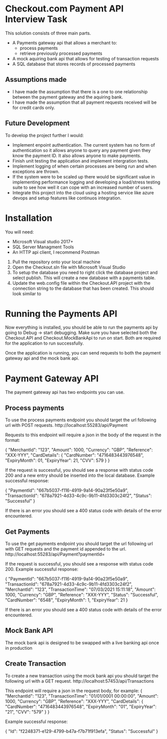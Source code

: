 # Checkout.com Payment API Interview Task

This solution consists of three main parts.
- A Payments gateway api that allows a merchant to:
    - process payments
    - retrieve previously processed payments
- A mock aquiring bank api that allows for testing of transaction requests
- A SQL database that stores records of processed payments

## Assumptions made
- I have made the assumption that there is a one to one relationship between the payment gateway and the aquiring bank.
- I have made the assumption that all payment requests received will be for credit cards only.


## Future Development

To develop the project further I would:
- Implement enpoint authentication. The current system has no form of authentication so it allows anyone to query any payment given they know the payment ID. It also allows anyone to make payments.
- Finish unit testing the application and implement intergration tests.
- Implement logging of when certain processes are being run and when exceptions are thrown.
-  If the system were to be scaled up there would be significant value in implementing performance logging and developing a load/stress testing suite to see how well it can cope with an increased number of users.
- Integrate this project into the cloud using a hosting service like azure devops and setup features like continuos integration. 


# Installation

You will need:
- Microsoft Visual studio 2017+
- SQL Server Managment Tools
- An HTTP api client, I recommend Postman

1. Pull the repository onto your local machine
2. Open the Checkout.sln file with Microsoft Visual Studio
3. To setup the database you need to right click the database project and select publish. This will create a new database with a payments table.
4. Update the web.config file within the Checkout.API project with the connection string to the database that has been created. This should look similar to 
<connectionStrings>
    <add name="CheckoutDatabase" connectionString="Data Source=(localdb)\MSSQLLocalDB;Initial Catalog=Payments;Integrated Security=True;Connect Timeout=30;Encrypt=False;TrustServerCertificate=False;ApplicationIntent=ReadWrite;MultiSubnetFailover=False" />
</connectionStrings>


# Running the Payments API

Now everything is installed, you should be able to run the payments api by going to Debug -> start debugging. Make sure you have selected both the Checkout.API and Checkout.MockBankApi to run on start. Both are required for the application to run successfully.

Once the application is running, you can send requests to both the payment gateway api and the mock bank api.

# Payment Gateway API

The payment gateway api has two endpoints you can use.

## Process payments

To use the process payments endpoint you should target the url following url with POST requests. http://localhost:55283/api/Payment 

Requests to this endpoint will require a json in the body of the request in the format: 

{
    "MerchantId": "123",
    "Amount": 1000,
    "Currency": "GBP",
    "Reference": "XXX-YYY",
    "CardDetails": {
        "CardNumber": "4716483443976548",
        "ExpiryMonth": 01,
        "ExpiryYear": 21,
        "CVV": 579
    }
}

If the request is successful, you should see a response with status code 200 and a new entry should be inserted into the local database. Example successful response:

{
    "PaymentId": "667b5037-f116-4919-9a14-90a23f5e50a9",
    "TransactionId": "678a7921-4d33-4c9c-9b11-4fd3303c24f2",
    "Status": "Successful"
}

If there is an error you should see a 400 status code with details of the error encountered.

## Get Payments

To use the get payments endpoint you should target the url following url with GET requests and the payment id appended to the url. 
http://localhost:55283/api/Payment?paymentId=

If the request is successful, you should see a response with status code 200. Example successful response:

{
    "PaymentId": "667b5037-f116-4919-9a14-90a23f5e50a9",
    "TransactionId": "678a7921-4d33-4c9c-9b11-4fd3303c24f2",
    "MerchantId": "123",
    "TransactionTime": "07/03/2021 15:11:18",
    "Amount": 1000,
    "Currency": "GBP",
    "Reference": "XXX-YYY",
    "Status": "Successful",
    "CardNumber": "6548",
    "ExpiryMonth": 1,
    "ExpiryYear": 21
}

If there is an error you should see a 400 status code with details of the error encountered.


## Mock Bank API

The mock bank api is designed to be swapped with a live banking api once in production

## Create Transaction

To create a new transaction using the mock bank api you should target the following url with a GET request. 
http://localhost:57453/api/Transactions

This endpoint will require a json in the request body, for example:
{
    "MerchantId": "123",
    "TransactionTime": "01/01/0001 00:00:00",
    "Amount": 1000,
    "Currency": "GBP",
    "Reference": "XXX-YYY",
    "CardDetails": {
        "CardNumber": "4716483443976548",
        "ExpiryMonth": "01",
        "ExpiryYear": "21",
        "CVV": "579"
    }
}

Example successful response:

{
    "Id": "f2248371-e129-4799-b47a-f7b71f913efa",
    "Status": "Successful"
}





